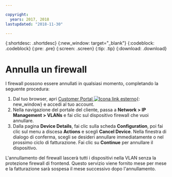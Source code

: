 ```yaml
---

copyright:
  years: 2017, 2018
lastupdated: "2018-11-30"

---
```


{:shortdesc: .shortdesc}
{:new_window: target="_blank"}
{:codeblock: .codeblock}
{:pre: .pre}
{:screen: .screen}
{:tip: .tip}
{:download: .download}

# Annulla un firewall

I firewall possono essere annullati in qualsiasi momento, completando la seguente procedura:

1. Dal tuo browser, apri [Customer Portal ![Icona link esterno](../../icons/launch-glyph.svg "Icona link esterno")](https://control.softlayer.com/){: new_window} e accedi al tuo account.
2. Nella navigazione del portale del cliente, passa a **Network > IP Management > VLANs** e fai clic sul dispositivo firewall che vuoi annullare.
3. Dalla pagina **Device Details**, fai clic sulla scheda **Configuration**, poi fai clic sul menu a discesa **Actions** e scegli **Cancel Device**. Nella finestra di dialogo di conferma, scegli se desideri annullare immediatamente o nel prossimo ciclo di fatturazione. Fai clic su **Continue** per annullare il dispositivo.

L'annullamento del firewall lascerà tutti i dispositivi nella VLAN senza la protezione firewall di frontend. Questo servizio viene fornito mese per mese e la fatturazione sarà sospesa il mese successivo dopo l'annullamento.
